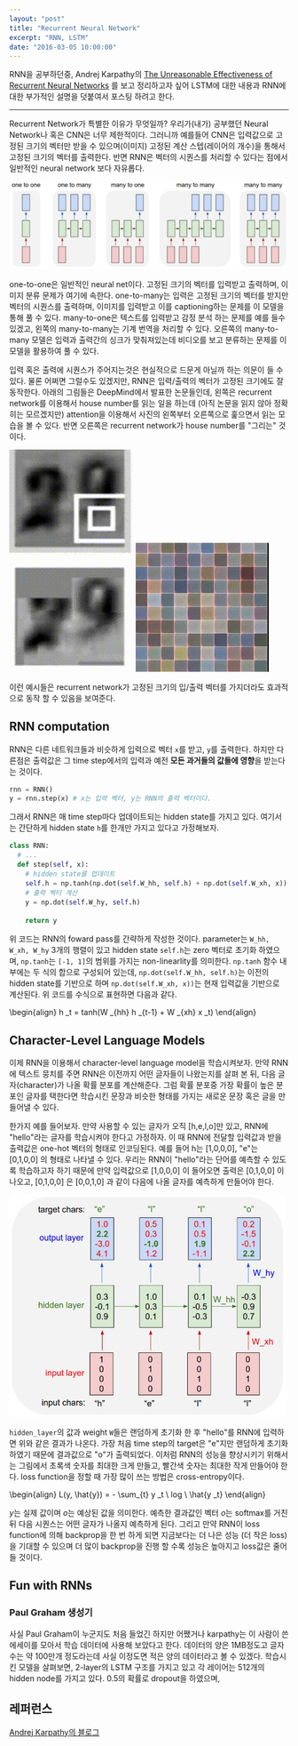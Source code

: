 ```yaml
---
layout: "post"
title: "Recurrent Neural Network"
excerpt: "RNN, LSTM"
date: "2016-03-05 10:00:00"
---
```


RNN을 공부하던중, Andrej Karpathy의 [The Unreasonable Effectiveness of Recurrent Neural Networks](http://karpathy.github.io/2015/05/21/rnn-effectiveness/) 를 보고 정리하고자 싶어 LSTM에 대한 내용과 RNN에 대한 부가적인 설명을 덧붙여서 포스팅 하려고 한다.

---

Recurrent Network가 특별한 이유가 무엇일까? 우리가(내가) 공부했던 Neural Network나 혹은 CNN은 너무 제한적이다. 그러니까 예를들어 CNN은 입력값으로 고정된 크기의 벡터만 받을 수 있으며(이미지) 고정된 계산 스텝(레이어의 개수)을 통해서 고정된 크기의 벡터를 출력한다. 반면 RNN은 벡터의 시퀀스를 처리할 수 있다는 점에서 일반적인 neural network 보다 자유롭다.

<div class="imgcap">
<img src="/assets/RNN/varient.jpg">
</div>

one-to-one은 일반적인 neural net이다. 고정된 크기의 벡터를 입력받고 출력하며, 이미지 분류 문제가 여기에 속한다. one-to-many는 입력은 고정된 크기의 벡터를 받지만 벡터의 시퀀스를 출력하며, 이미지를 입력받고 이를 captioning하는 문제를 이 모델을 통해 풀 수 있다. many-to-one은 텍스트를 입력받고 감정 분석 하는 문제를 예를 들수 있겠고, 왼쪽의 many-to-many는 기계 번역을 처리할 수 있다. 오른쪽의 many-to-many 모델은 입력과 출력간의 싱크가 맞춰져있는데 비디오를 보고 분류하는 문제를 이 모델을 활용하여 풀 수 있다.

입력 혹은 출력에 시퀀스가 주어지는것은 현실적으로 드문게 아닐까 하는 의문이 들 수 있다. 물론 어쩌면 그럴수도 있겠지만, RNN은 입력/출력의 벡터가 고정된 크기에도 잘 동작한다. 아래의 그림들은 DeepMind에서 발표한 논문들인데, 왼쪽은 recurrent network를 이용해서 house number를 읽는 일을 하는데 (아직 논문을 읽지 않아 정확히는 모르겠지만) attention을 이용해서 사진의 왼쪽부터 오른쪽으로 훑으면서 읽는 모습을 볼 수 있다. 반면 오른쪽은 recurrent network가 house number를 "그리는" 것이다.

<div class="imgcap">
<img src="/assets/RNN/house1.gif" style="max-width:49%">
<img src="/assets/RNN/house2.gif" style="max-width:49%">
</div>

이런 예시들은 recurrent network가 고정된 크기의 입/출력 벡터를 가지더라도 효과적으로 동작 할 수 있음을 보여준다.

## RNN computation
RNN은 다른 네트워크들과 비슷하게 입력으로 벡터 `x`를 받고, `y`를 출력한다. 하지만 다른점은 출력값은 그 time step에서의 입력과 예전 **모든 과거들의 값들에 영향**을 받는다는 것이다.

```python
rnn = RNN()
y = rnn.step(x) # x는 입력 벡터, y는 RNN의 출력 벡터이다.
```

그래서 RNN은 매 time step마다 업데이트되는 hidden state를 가지고 있다. 여기서는 간단하게 hidden state `h`를 한개만 가지고 있다고 가정해보자.

```python
class RNN:
  # ...
  def step(self, x):
    # hidden state를 업데이트
    self.h = np.tanh(np.dot(self.W_hh, self.h) + np.dot(self.W_xh, x))
    # 출력 벡터 계산
    y = np.dot(self.W_hy, self.h)

    return y
```

위 코드는 RNN의 foward pass를 간략하게 작성한 것이다. parameter는 `W_hh, W_xh, W_hy` 3개의 행렬이 있고 hidden state `self.h`는 zero 벡터로 초기화 하였으며, `np.tanh`는 `[-1, 1]`의 범위를 가지는 non-linearlity를 의미한다. `np.tanh` 함수 내부에는 두 식의 합으로 구성되어 있는데, `np.dot(self.W_hh, self.h)`는 이전의 hidden state를 기반으로 하며 `np.dot(self.W_xh, x))`는 현재 입력값을 기반으로 계산된다. 위 코드를 수식으로 표현하면 다음과 같다.

<div>
\begin{align}
h _t = tanh(W _{hh} h _{t-1} + W _{xh} x _t)
\end{align}
</div>

## Character-Level Language Models
이제 RNN을 이용해서 character-level language model을 학습시켜보자. 만약 RNN에 텍스트 뭉치를 주면 RNN은 이전까지 어떤 글자들이 나왔는지를 살펴 본 뒤, 다음 글자(character)가 나올 확률 분포를 계산해준다. 그럼 확률 분포중 가장 확률이 높은 분포인 글자를 택한다면 학습시킨 문장과 비슷한 형태를 가지는 새로운 문장 혹은 글을 만들어낼 수 있다.

한가지 예를 들어보자. 만약 사용할 수 있는 글자가 오직 [h,e,l,o]만 있고, RNN에 "hello"라는 글자를 학습시켜야 한다고 가정하자. 이 때 RNN에 전달할 입력값과 받을 출력값은 one-hot 벡터의 형태로 인코딩된다. 예를 들어 h는 [1,0,0,0], "e"는 [0,1,0,0] 의 형태로 나타낼 수 있다. 우리는 RNN이 "hello"라는 단어를 예측할 수 있도록 학습하고자 하기 때문에 만약 입력값으로 [1,0,0,0] 이 들어오면 출력은 [0,1,0,0] 이 나오고, [0,1,0,0] 은 [0,0,1,0] 과 같이 다음에 나올 글자를 예측하게 만들어야 한다.

<div class="imgcap">
<img src="/assets/RNN/charseq.jpg" style="max-height:400px">
</div>

`hidden_layer`의 값과 weight `W`들은 랜덤하게 초기화 한 후 "hello"를 RNN에 입력하면 위와 같은 결과가 나온다. 가장 처음 time step의 target은 "e"지만 랜덤하게 초기화하였기 때문에 결과값으로 "o"가 출력되었다. 이처럼 RNN의 성능을 향상시키기 위해서는 그림에서 초록색 숫자를 최대한 크게 만들고, 빨간색 숫자는 최대한 작게 만들어야 한다. loss function을 정할 때 가장 많이 쓰는 방법은 cross-entropy이다.

<div>
\begin{align}
L(y, \hat{y}) = - \sum_{t} y _t \ log \ \hat{y _t}
\end{align}
</div>

$y$는 실제 값이며 $o$는 예상된 값을 의미한다. 예측한 결과값인 벡터 $o$는 softmax를 거친 뒤 다음 시퀀스는 어떤 글자가 나올지 예측하게 된다. 그리고 만약 RNN이 loss function에 의해 backprop을 한 번 하게 되면 지금보다는 더 나은 성능 (더 작은 loss)을 기대할 수 있으며 더 많이 backprop을 진행 할 수록 성능은 높아지고 loss값은 줄어들 것이다.

## Fun with RNNs

### Paul Graham 생성기
사실 Paul Graham이 누군지도 처음 들었긴 하지만 어쨌거나 karpathy는 이 사람이 쓴 에세이를 모아서 학습 데이터에 사용해 보았다고 한다. 데이터의 양은 1MB정도고 글자수는 약 100만개 정도라는데 사실 이정도면 적은 양의 데이터라고 볼 수 있겠다. 학습시킨 모델을 살펴보면, 2-layer의 LSTM 구조를 가지고 있고 각 레이어는 512개의 hidden node를 가지고 있다. 0.5의 확률로 dropout을 하였으며, 

## 레퍼런스
[Andrej Karpathy의 블로그](http://karpathy.github.io/2015/05/21/rnn-effectiveness/)
